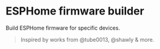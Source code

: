 # ESPHome firmware builder

Build ESPHome firmware for specific devices.

> Inspired by works from @tube0013, @shawly & more.
